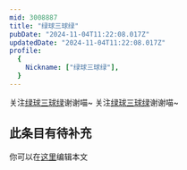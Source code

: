 ```yaml
---
mid: 3008887
title: "绿球三球绿"
pubDate: "2024-11-04T11:22:08.017Z"
updatedDate: "2024-11-04T11:22:08.017Z"
profile:
  {
    Nickname: ["绿球三球绿"],
  }
---
```


关注[绿球三球绿](https://space.bilibili.com/3008887)谢谢喵~ 关注[绿球三球绿](https://space.bilibili.com/3008887)谢谢喵~

## 此条目有待补充
你可以在[这里](https://github.com/Yuhanawa/VTuber.ICU-Content/edit/master/v/绿球三球绿/index.md)编辑本文
